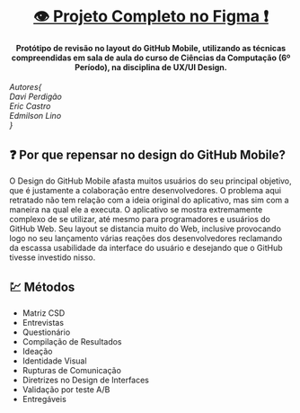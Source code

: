 <h1 align="center">
  <a href="https://www.figma.com/file/mAc03vCwVNpdabp45R5Gc5/Redesign-GitHub-Mobile?node-id=0%3A1&t=g8UfhzRPfLVm5t4s-1" target="_blank">👁 Projeto Completo no Figma ❗</a>
</h1>
<h4 align="center">Protótipo de revisão no layout do GitHub Mobile, utilizando as técnicas compreendidas em sala de aula do curso de Ciências da Computação (6º Período), na disciplina de UX/UI Design.</h4>

<i>Autores{<br/>
                 Davi Perdigão<br/>
                 Eric Castro<br/>
                 Edmilson Lino<br/>
                }<br/>
</i>

## ❓ Por que repensar no design do GitHub Mobile?

O Design do GitHub Mobile afasta muitos usuários do seu principal objetivo, que é justamente a colaboração entre desenvolvedores. O problema aqui retratado não tem relação com a ideia original do aplicativo, mas sim com a maneira na qual ele a executa. O aplicativo se mostra extremamente complexo de se utilizar, até mesmo para programadores e usuários do GitHub Web. Seu layout se distancia muito do Web, inclusive provocando logo no seu lançamento várias reações dos desenvolvedores reclamando da escassa usabilidade da interface do usuário e desejando que o GitHub tivesse investido nisso.

## 💹 Métodos

- Matriz CSD
- Entrevistas
- Questionário
- Compilação de Resultados
- Ideação
- Identidade Visual
- Rupturas de Comunicação
- Diretrizes no Design de Interfaces
- Validação por teste A/B
- Entregáveis
